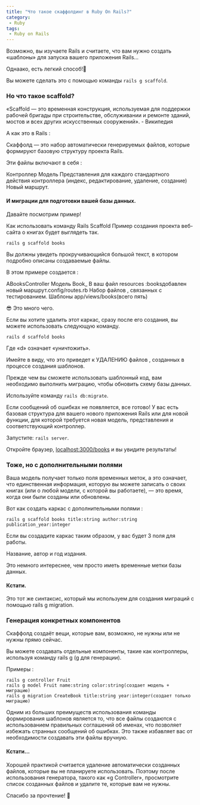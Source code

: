 ```yaml
---
title: "Что такое скаффолдинг в Ruby On Rails?"
category:
 - Ruby
tags:
 - Ruby on Rails
---
```


Возможно, вы изучаете Rails и считаете, что вам нужно создать «шаблоны» для запуска вашего приложения Rails…

Однаако, есть легкий способ!:hugs:

Вы можете сделать это с помощью команды `rails g scaffold`.

### Но что такое scaffold?

«Scaffold — это временная конструкция, используемая для поддержки рабочей бригады при строительстве, 
обслуживании и ремонте зданий, мостов и всех других искусственных сооружений». - Википедия

А как это в Rails :

Скаффолд — это набор автоматически генерируемых файлов, которые формируют базовую структуру проекта Rails.

Эти файлы включают в себя :

Контроллер
Модель
Представления для каждого стандартного действия контроллера (индекс, редактирование, удаление, создание)
Новый маршрут.

#### И миграции для подготовки вашей базы данных.

Давайте посмотрим пример!

Как использовать команду Rails Scaffold
Пример создания проекта веб-сайта о книгах будет выглядеть так.

```
rails g scaffold books
```
Вы должны увидеть прокручивающийся большой текст, в котором подробно описаны создаваемые файлы.

В этом примере создается :

АBooksController
Модель Book_
В ваш файл resources :booksдобавлен новый маршрут.config/routes.rb
Набор файлов , связанных с тестированием.
Шаблоны app/views/books(всего пять)

:sunglasses: Это много чего.

Если вы хотите удалить этот каркас, сразу после его создания, вы можете использовать следующую команду.
```
rails d scaffold books
```
Где «d» означает «уничтожить».

Имейте в виду, что это приведет к УДАЛЕНИЮ файлов , созданных в процессе создания шаблонов.

Прежде чем вы сможете использовать шаблонный код, вам необходимо выполнить миграцию, чтобы обновить схему
базы данных.

Используйте команду `rails db:migrate`.

Если сообщений об ошибках не появляется, все готово! У вас есть базовая структура для вашего нового приложения
Rails или для новой функции, для которой требуется новая модель, представления и соответствующий контроллер.

Запустите: `rails server`.

Откройте браузер, [localhost:3000/books](localhost:3000/books) и вы увидите результаты!

### Тоже, но с дополнительными полями

Ваша модель получает только поля временных меток, а это означает, что единственная информация,
которую вы можете записать о своих книгах (или о любой модели, с которой вы работаете),
— это время, когда они были созданы или обновлены.

Вот как создать каркас с дополнительными полями :
```
rails g scaffold books title:string author:string publication_year:integer
```
Если вы создадите каркас таким образом, у вас будет 3 поля для работы.

Название, автор и год издания.

Это немного интереснее, чем просто иметь временные метки базы данных.

#### Кстати.

Это тот же синтаксис, который мы используем для создания миграций с помощью rails g migration.

### Генерация конкретных компонентов

Скаффолд создаёт вещи, которые вам, возможно, не нужны или не нужны прямо сейчас.

Вы можете создавать отдельные компоненты, такие как контроллеры, используя команду rails g (g для генерации).

Примеры :
```
rails g controller Fruit
rails g model Fruit name:string color:string(создает модель + миграцию)
rails g migration CreateBook title:string year:integer(создает только миграцию)
```

Одним из больших преимуществ использования команды формирования шаблонов является то, что все файлы создаются
с использованием правильных соглашений об именах, что позволяет избежать странных сообщений об ошибках. 
Это также избавляет вас от необходимости создавать эти файлы вручную.

#### Кстати…

Хорошей практикой считается удаление автоматически созданных файлов, которые вы не планируете использовать. 
Поэтому после использования генератора, такого как «g Controller», просмотрите список созданных файлов и удалите 
те, которые вам не нужны.

Спасибо за прочтение! :wave:
